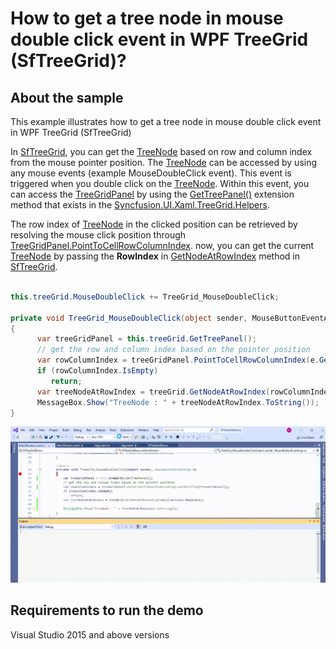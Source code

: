 # How to get a tree node in mouse double click event in WPF TreeGrid (SfTreeGrid)?

## About the sample
This example illustrates how to get a tree node in mouse double click event in WPF TreeGrid (SfTreeGrid)

In [SfTreeGrid](https://help.syncfusion.com/cr/wpf/Syncfusion.UI.Xaml.TreeGrid.SfTreeGrid.html), you can get the [TreeNode](https://help.syncfusion.com/cr/wpf/Syncfusion.UI.Xaml.TreeGrid.TreeNode.html) based on row and column index from the mouse pointer position. The [TreeNode](https://help.syncfusion.com/cr/wpf/Syncfusion.UI.Xaml.TreeGrid.TreeNode.html) can be accessed by using any mouse events (example MouseDoubleClick event). This event is triggered when you double click on the [TreeNode](https://help.syncfusion.com/cr/wpf/Syncfusion.UI.Xaml.TreeGrid.TreeNode.html). Within this event, you can access the [TreeGridPanel](https://help.syncfusion.com/cr/wpf/Syncfusion.UI.Xaml.TreeGrid.TreeGridPanel.html) by using the [GetTreePanel()](https://help.syncfusion.com/cr/wpf/Syncfusion.UI.Xaml.TreeGrid.Helpers.TreeGridHelper.html#Syncfusion_UI_Xaml_TreeGrid_Helpers_TreeGridHelper_GetTreePanel_Syncfusion_UI_Xaml_TreeGrid_SfTreeGrid_) extension method that exists in the [Syncfusion.UI.Xaml.TreeGrid.Helpers](https://help.syncfusion.com/cr/wpf/Syncfusion.UI.Xaml.TreeGrid.Helpers.html).

 The row index of [TreeNode](https://help.syncfusion.com/cr/wpf/Syncfusion.UI.Xaml.TreeGrid.TreeNode.html) in the clicked position can be retrieved by resolving the mouse click position through [TreeGridPanel.PointToCellRowColumnIndex](https://help.syncfusion.com/cr/wpf/Syncfusion.UI.Xaml.TreeGrid.TreeGridPanel.html#Syncfusion_UI_Xaml_TreeGrid_TreeGridPanel_PointToCellRowColumnIndex_System_Windows_Point_System_Boolean_). now, you can get the current [TreeNode](https://help.syncfusion.com/cr/wpf/Syncfusion.UI.Xaml.TreeGrid.TreeNode.html) by passing the **RowIndex** in [GetNodeAtRowIndex](https://help.syncfusion.com/cr/wpf/Syncfusion.UI.Xaml.TreeGrid.TreeGridIndexResolver.html#Syncfusion_UI_Xaml_TreeGrid_TreeGridIndexResolver_GetNodeAtRowIndex_Syncfusion_UI_Xaml_TreeGrid_SfTreeGrid_System_Int32_) method in [SfTreeGrid](https://help.syncfusion.com/cr/wpf/Syncfusion.UI.Xaml.TreeGrid.SfTreeGrid.html).


```C#

this.treeGrid.MouseDoubleClick += TreeGrid_MouseDoubleClick;

private void TreeGrid_MouseDoubleClick(object sender, MouseButtonEventArgs e)
{
      var treeGridPanel = this.treeGrid.GetTreePanel();
      // get the row and column index based on the pointer position 
      var rowColumnIndex = treeGridPanel.PointToCellRowColumnIndex(e.GetPosition(treeGridPanel));
      if (rowColumnIndex.IsEmpty)
         return;
      var treeNodeAtRowIndex = treeGrid.GetNodeAtRowIndex(rowColumnIndex.RowIndex);                       
      MessageBox.Show("TreeNode : " + treeNodeAtRowIndex.ToString());
}

```

![Shows the mouse double clicked TreeNode details in SfTreeGrid](GetTreeNodeViewMouseDoubleClick.gif)

## Requirements to run the demo
Visual Studio 2015 and above versions


